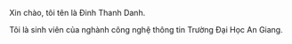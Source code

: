 Xin chào, tôi tên là Đinh Thanh Danh.

Tôi là sinh viên của nghành công nghệ thông tin Trường Đại Học An Giang.
